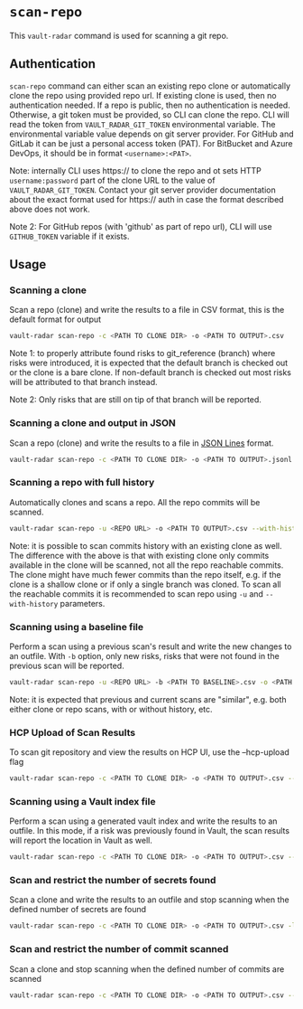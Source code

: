 # `scan-repo`
This `vault-radar` command is used for scanning a git repo.

## Authentication
`scan-repo` command can either scan an existing repo clone or automatically clone the repo using provided repo url.
If existing clone is used, then no authentication needed. 
If a repo is public, then no authentication is needed.
Otherwise, a git token must be provided, so CLI can clone the repo.
CLI will read the token from `VAULT_RADAR_GIT_TOKEN` environmental variable.
The environmental variable value depends on git server provider. 
For GitHub and GitLab it can be just a personal access token (PAT).
For BitBucket and Azure DevOps, it should be in format `<username>:<PAT>`.

Note: internally CLI uses https:// to clone the repo and ot sets HTTP `username:password` part of the clone URL 
to the value of `VAULT_RADAR_GIT_TOKEN`. Contact your git server provider documentation about the exact format used for 
https:// auth in case the format described above does not work. 

Note 2: For GitHub repos (with 'github' as part of repo url), CLI will use `GITHUB_TOKEN` variable if it exists. 

## Usage

### Scanning a clone

Scan a repo (clone) and write the results to a file in CSV format, this is the default format for output

```bash
vault-radar scan-repo -c <PATH TO CLONE DIR> -o <PATH TO OUTPUT>.csv
```

Note 1: to properly attribute found risks to git_reference (branch) where risks were introduced,
it is expected that the default branch is checked out or the clone is a bare clone.
If non-default branch is checked out most risks will be attributed to that branch instead.

Note 2: Only risks that are still on tip of that branch will be reported. 

### Scanning a clone and output in JSON

Scan a repo (clone) and write the results to a file in [JSON Lines](https://jsonlines.org/) format.  

```bash
vault-radar scan-repo -c <PATH TO CLONE DIR> -o <PATH TO OUTPUT>.jsonl -f json
```

### Scanning a repo with full history

Automatically clones and scans a repo. All the repo commits will be scanned. 

```bash
vault-radar scan-repo -u <REPO URL> -o <PATH TO OUTPUT>.csv --with-history
```

Note: it is possible to scan commits history with an existing clone as well. 
The difference with the above is that with existing clone only commits available in the clone will be scanned,
not all the repo reachable commits.  
The clone might have much fewer commits than the repo itself, e.g. if the clone is a shallow clone 
or if only a single branch was cloned.
To scan all the reachable commits it is recommended to scan repo using `-u` and `--with-history` parameters.

### Scanning using a baseline file

Perform a scan using a previous scan's result and write the new changes to an outfile.
With `-b` option, only new risks, risks that were not found in the previous scan will be reported.  

```bash
vault-radar scan-repo -u <REPO URL> -b <PATH TO BASELINE>.csv -o <PATH TO OUTPUT>.csv
```

Note: it is expected that previous and current scans are "similar", 
e.g. both either clone or repo scans, with or without history, etc.

### HCP Upload of Scan Results
To scan git repository and view the results on HCP UI, use the –hcp-upload flag

```bash
vault-radar scan-repo -c <PATH TO CLONE DIR> -o <PATH TO OUTPUT>.csv --index-file <PATH TO VAULT INDEX>.jsonl –hcp-upload
```

### Scanning using a Vault index file

Perform a scan using a generated vault index and write the results to an outfile. 
In this mode, if a risk was previously found in Vault, the scan results will report the location in Vault as well.

```bash
vault-radar scan-repo -c <PATH TO CLONE DIR> -o <PATH TO OUTPUT>.csv --index-file <PATH TO VAULT INDEX>.jsonl
```

### Scan and restrict the number of secrets found

Scan a clone and write the results to an outfile and stop scanning when the defined number of secrets are found

```bash
vault-radar scan-repo -c <PATH TO CLONE DIR> -o <PATH TO OUTPUT>.csv -l <NUM OF SECRETS>
```

### Scan and restrict the number of commit scanned

Scan a clone and stop scanning when the defined number of commits are scanned

```bash
vault-radar scan-repo -c <PATH TO CLONE DIR> -o <PATH TO OUTPUT>.csv --commit-limit <NUM OF COMMITS> --with-history
```


